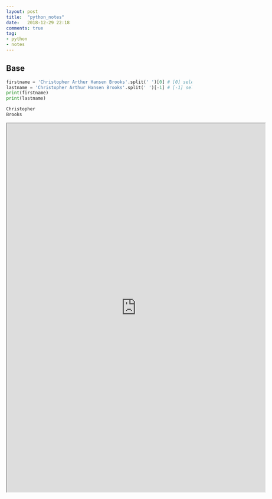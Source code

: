 ```yaml
---
layout: post
title:  "python_notes"
date:   2018-12-29 22:18
comments: true
tag:
- python
- notes
---
```


## Base
```python
firstname = 'Christopher Arthur Hansen Brooks'.split(' ')[0] # [0] selects the first element of the list
lastname = 'Christopher Arthur Hansen Brooks'.split(' ')[-1] # [-1] selects the last element of the list
print(firstname)
print(lastname)

Christopher
Brooks

```
<iframe src="https://nbviewer.jupyter.org/github/leafzsy/leafzsy.github.io/blob/master/images/ipynb/week1.ipynb" width="700" height="1000"></iframe>
